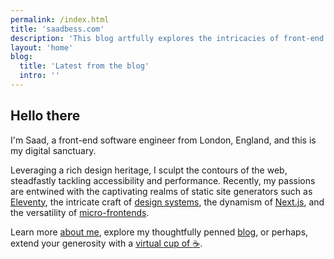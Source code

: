 ```yaml
---
permalink: /index.html
title: 'saadbess.com'
description: 'This blog artfully explores the intricacies of front-end web engineering alongside insightful discussions on engineering management and a myriad of other subjects.'
layout: 'home'
blog:
  title: 'Latest from the blog'
  intro: ''
---
```


## Hello there

I'm Saad, a front-end software engineer from London, England, and this is my digital sanctuary.

Leveraging a rich design heritage, I sculpt the contours of the web, steadfastly tackling accessibility and performance. Recently, my passions are entwined with the captivating realms of static site generators such as [Eleventy](https://www.11ty.dev/), the intricate craft of [design systems](https://www.interaction-design.org/literature/topics/design-systems), the dynamism of [Next.js](https://nextjs.org/), and the versatility of [micro-frontends](https://frontendmastery.com/posts/understanding-micro-frontends/).

Learn more [about me](/about/), explore my thoughtfully penned [blog](/blog/), or perhaps, extend your generosity with a [virtual cup of :coffee:](https://ko-fi.com/saadbess).
